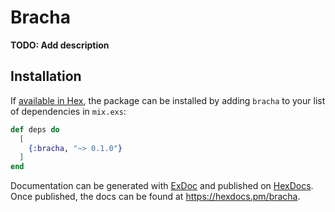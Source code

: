 # Bracha

**TODO: Add description**

## Installation

If [available in Hex](https://hex.pm/docs/publish), the package can be installed
by adding `bracha` to your list of dependencies in `mix.exs`:

```elixir
def deps do
  [
    {:bracha, "~> 0.1.0"}
  ]
end
```

Documentation can be generated with [ExDoc](https://github.com/elixir-lang/ex_doc)
and published on [HexDocs](https://hexdocs.pm). Once published, the docs can
be found at <https://hexdocs.pm/bracha>.

